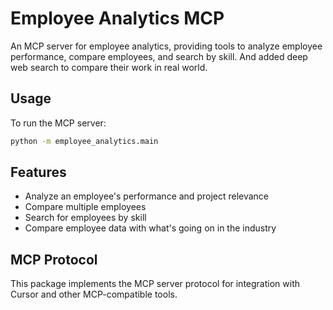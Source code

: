 # Employee Analytics MCP

An MCP server for employee analytics, providing tools to analyze employee performance, compare employees, and search by skill. And added deep web search to compare their work in real world.

## Usage

To run the MCP server:

```bash
python -m employee_analytics.main
```

## Features

- Analyze an employee's performance and project relevance
- Compare multiple employees
- Search for employees by skill
- Compare employee data with what's going on in the industry

## MCP Protocol

This package implements the MCP server protocol for integration with Cursor and other MCP-compatible tools.